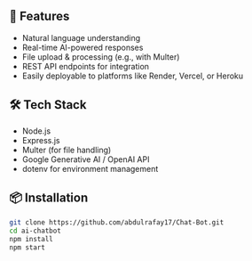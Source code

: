 ## 🚀 Features
- Natural language understanding
- Real-time AI-powered responses
- File upload & processing (e.g., with Multer)
- REST API endpoints for integration
- Easily deployable to platforms like Render, Vercel, or Heroku

## 🛠️ Tech Stack
- Node.js
- Express.js
- Multer (for file handling)
- Google Generative AI / OpenAI API
- dotenv for environment management

## 📦 Installation
```bash
git clone https://github.com/abdulrafay17/Chat-Bot.git
cd ai-chatbot
npm install
npm start
